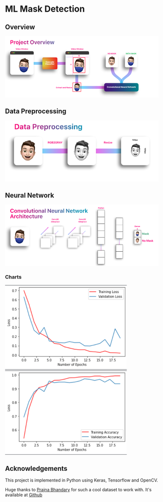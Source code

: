 # ML Mask Detection

## Overview
![Project Overvierw](resources/ML_Project_Overview.png)

## Data Preprocessing
![Project Overvierw](resources/data_prerpocessing_pipeline.png)

## Neural Network
![Project Overvierw](resources/CNN_architecture.png)
### Charts
<p float="left">
  <img src="resources/loss.png" width="400" />
  <img src="resources/accuracy.png" width="400" /> 
</p>

## Acknowledgements
This project is implemented in Python using Keras, Tensorflow and OpenCV.

Huge thanks to [Prajna Bhandary](https://www.linkedin.com/in/prajna-bhandary-0b03a416a/) for such a cool dataset to work with. It's available at [Github](https://github.com/prajnasb/observations/tree/master/experiements/data)
